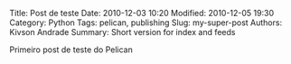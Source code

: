 Title: Post de teste
Date: 2010-12-03 10:20
Modified: 2010-12-05 19:30
Category: Python
Tags: pelican, publishing
Slug: my-super-post
Authors: Kivson Andrade
Summary: Short version for index and feeds


Primeiro post de teste do Pelican